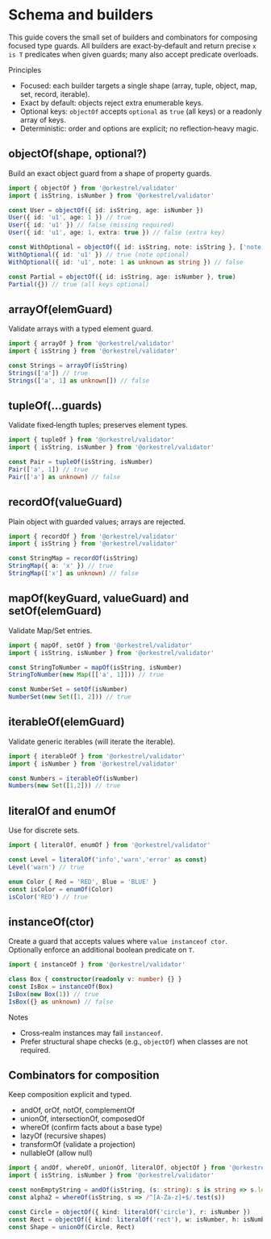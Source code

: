 # Schema and builders

This guide covers the small set of builders and combinators for composing focused type guards. All builders are exact‑by‑default and return precise `x is T` predicates when given guards; many also accept predicate overloads.

Principles
- Focused: each builder targets a single shape (array, tuple, object, map, set, record, iterable).
- Exact by default: objects reject extra enumerable keys.
- Optional keys: `objectOf` accepts `optional` as `true` (all keys) or a readonly array of keys.
- Deterministic: order and options are explicit; no reflection‑heavy magic.

## objectOf(shape, optional?)

Build an exact object guard from a shape of property guards.

```ts
import { objectOf } from '@orkestrel/validator'
import { isString, isNumber } from '@orkestrel/validator'

const User = objectOf({ id: isString, age: isNumber })
User({ id: 'u1', age: 1 }) // true
User({ id: 'u1' }) // false (missing required)
User({ id: 'u1', age: 1, extra: true }) // false (extra key)

const WithOptional = objectOf({ id: isString, note: isString }, ['note'] as const)
WithOptional({ id: 'u1' }) // true (note optional)
WithOptional({ id: 'u1', note: 1 as unknown as string }) // false

const Partial = objectOf({ id: isString, age: isNumber }, true)
Partial({}) // true (all keys optional)
```

## arrayOf(elemGuard)

Validate arrays with a typed element guard.

```ts
import { arrayOf } from '@orkestrel/validator'
import { isString } from '@orkestrel/validator'

const Strings = arrayOf(isString)
Strings(['a']) // true
Strings(['a', 1] as unknown[]) // false
```

## tupleOf(...guards)

Validate fixed‑length tuples; preserves element types.

```ts
import { tupleOf } from '@orkestrel/validator'
import { isString, isNumber } from '@orkestrel/validator'

const Pair = tupleOf(isString, isNumber)
Pair(['a', 1]) // true
Pair(['a'] as unknown) // false
```

## recordOf(valueGuard)

Plain object with guarded values; arrays are rejected.

```ts
import { recordOf } from '@orkestrel/validator'
import { isString } from '@orkestrel/validator'

const StringMap = recordOf(isString)
StringMap({ a: 'x' }) // true
StringMap(['x'] as unknown) // false
```

## mapOf(keyGuard, valueGuard) and setOf(elemGuard)

Validate Map/Set entries.

```ts
import { mapOf, setOf } from '@orkestrel/validator'
import { isString, isNumber } from '@orkestrel/validator'

const StringToNumber = mapOf(isString, isNumber)
StringToNumber(new Map([['a', 1]])) // true

const NumberSet = setOf(isNumber)
NumberSet(new Set([1, 2])) // true
```

## iterableOf(elemGuard)

Validate generic iterables (will iterate the iterable).

```ts
import { iterableOf } from '@orkestrel/validator'
import { isNumber } from '@orkestrel/validator'

const Numbers = iterableOf(isNumber)
Numbers(new Set([1,2])) // true
```

## literalOf and enumOf

Use for discrete sets.

```ts
import { literalOf, enumOf } from '@orkestrel/validator'

const Level = literalOf('info','warn','error' as const)
Level('warn') // true

enum Color { Red = 'RED', Blue = 'BLUE' }
const isColor = enumOf(Color)
isColor('RED') // true
```

## instanceOf(ctor)

Create a guard that accepts values where `value instanceof ctor`. Optionally enforce an additional boolean predicate on `T`.

```ts
import { instanceOf } from '@orkestrel/validator'

class Box { constructor(readonly v: number) {} }
const IsBox = instanceOf(Box)
IsBox(new Box(1)) // true
IsBox({} as unknown) // false
```

Notes
- Cross‑realm instances may fail `instanceof`.
- Prefer structural shape checks (e.g., `objectOf`) when classes are not required.

## Combinators for composition

Keep composition explicit and typed.

- andOf, orOf, notOf, complementOf
- unionOf, intersectionOf, composedOf
- whereOf (confirm facts about a base type)
- lazyOf (recursive shapes)
- transformOf (validate a projection)
- nullableOf (allow null)

```ts
import { andOf, whereOf, unionOf, literalOf, objectOf } from '@orkestrel/validator'
import { isString, isNumber } from '@orkestrel/validator'

const nonEmptyString = andOf(isString, (s: string): s is string => s.length > 0)
const alpha2 = whereOf(isString, s => /^[A-Za-z]+$/.test(s))

const Circle = objectOf({ kind: literalOf('circle'), r: isNumber })
const Rect = objectOf({ kind: literalOf('rect'), w: isNumber, h: isNumber })
const Shape = unionOf(Circle, Rect)
```
